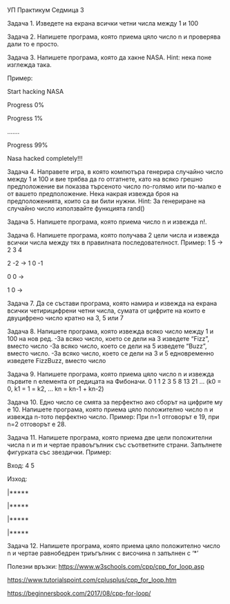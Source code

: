 УП Практикум Седмица 3

Задача 1.
Изведете на екрана всички четни числа между 1 и 100

Задача 2.
Напишете програма, която приема цяло число n и проверява дали то е просто.

Задача 3.
Напишете програма, която да хакне NASA. Hint: нека поне изглежда така.

Пример:

Start hacking NASA

Progress 0%

Progress 1%

…….

Progress 99%

Nasa hacked completely!!!

Задача 4.
Направете игра, в която компютъра генерира случайно число между 1 и 100 и вие трябва да го отгатнете, като на всяко грешно предположение ви показва търсеното число по-голямо или по-малко е от вашето предположение. Нека накрая извежда броя на предположенията, които са ви били нужни. 
Hint: За генериране на случайно число използвайте функцията rand()

Задача 5.
Напишете програма, която приема число n и извежда n!.

Задача 6.
Напишете програма, която получава 2 цели числа и извежда всички числа между тях в правилната последователност.
Пример:
1 5 ->  2 3 4

2 -2 -> 1 0 -1

0 0 -> 

1 0 ->

Задача 7.
Да се състави програма, която намира и извежда на екрана всички четирицифрени четни числа, сумата от цифрите на които е двуцифрено число кратно на 3, 5 или 7

Задача 8.
Напишете програма, която извежда всяко число между 1 и 100 на нов ред. 
-За всяко число, което се дели на 3 изведете “Fizz”, вместо число
-За всяко число, което се дели на 5 изведете “Buzz”, вместо число.
-За всяко число, което се дели на 3 и 5 едновременно изведете FizzBuzz, вместо число

Задача 9.
Напишете програма, която приема цяло число n и извежда първите n елемента от редицата на Фибоначи. 
0 1 1 2 3 5 8 13 21 ... (k0 = 0, k1 = 1 = k2, … kn = kn-1 + kn-2)

Задача 10.
Едно число се смята за перфектно ако сборът на цифрите му е 10. Напишете програма, която приема цяло положително число n и извежда n-тото перфектно число.
Пример: При n=1 отговорът е 19, при n=2 отговорът е 28.

Задача 11.
Напишете програма, която приема две цели положителни числа n и m и чертае правоъгълник със съответните страни. Запълнете фигурката със звездички. 
Пример:

Вход: 4 5

Изход: 

|*****
               
|*****

|*****

|*****

Задача 12.
Напишете програма, която приема цяло положително число n и чертае равнобедрен триъгълник с височина n запълнен с ‘*’ 



Полезни връзки:
https://www.w3schools.com/cpp/cpp_for_loop.asp

https://www.tutorialspoint.com/cplusplus/cpp_for_loop.htm

https://beginnersbook.com/2017/08/cpp-for-loop/


